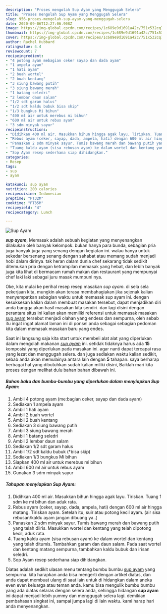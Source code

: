 ```yaml
---
description: "Proses mengolah Sup Ayam yang Menggugah Selera"
title: "Proses mengolah Sup Ayam yang Menggugah Selera"
slug: 956-proses-mengolah-sup-ayam-yang-menggugah-selera
date: 2020-09-06T12:27:06.908Z
image: https://img-global.cpcdn.com/recipes/1c689e9d1691a42c/751x532cq70/sup-ayam-foto-resep-utama.jpg
thumbnail: https://img-global.cpcdn.com/recipes/1c689e9d1691a42c/751x532cq70/sup-ayam-foto-resep-utama.jpg
cover: https://img-global.cpcdn.com/recipes/1c689e9d1691a42c/751x532cq70/sup-ayam-foto-resep-utama.jpg
author: Rachel Hubbard
ratingvalue: 4.4
reviewcount: 7
recipeingredient:
- "4 potong ayam mebagian ceker sayap dan dada ayam"
- "1 ampela ayam"
- "1 hati ayam"
- "2 buah wortel"
- "2 buah kentang"
- "3 siung bawang putih"
- "3 siung bawang merah"
- "1 batang seledri"
- "2 lembar daun salam"
- "1/2 sdt garam halus"
- "1/2 sdt kaldu bubuk bisa skip"
- "1/3 bungkus Mi bihun"
- "400 ml air untuk merebus mi bihun"
- "600 ml air untuk rebus ayam"
- "3 sdm minyak sayur"
recipeinstructions:
- "Didihkan 400 ml air. Masukkan bihun hingga agak layu. Tiriskan. Tuang 1 sdm ke mi bihun dan aduk rata."
- "Rebus ayam (ceker, sayap, dada, ampela, hati) dengan 600 ml air hingga matang. Tiriskan ayam. Setelah itu, suir atau potong kecil ayam. (air sisa rebusan/kaldu ayam jangan dibuang ya..)"
- "Panaskan 2 sdm minyak sayur. Tumis bawang merah dan bawang putih yang telah diiris. Masukkan wortel dan kentang yang telah dipotong kecil, aduk rata."
- "Tuang kaldu ayam (sisa rebusan ayam) ke dalam wortel dan kentang yang telah ditumis. Tambahkan garam dan daun salam. Pada saat wortel dan kentang matang sempurna, tambahkan kaldu bubuk dan irisan seledri."
- "Sop Ayam resep sederhana siap dihidangkan."
categories:
- Resep
tags:
- sup
- ayam

katakunci: sup ayam 
nutrition: 200 calories
recipecuisine: Indonesian
preptime: "PT32M"
cooktime: "PT35M"
recipeyield: "4"
recipecategory: Lunch

---
```



![Sup Ayam](https://img-global.cpcdn.com/recipes/1c689e9d1691a42c/751x532cq70/sup-ayam-foto-resep-utama.jpg)

<b><i>sup ayam</i></b>, Memasak adalah sebuah kegiatan yang menyenangkan dilakukan oleh banyak kelompok. bukan hanya para bunda, sebagian pria juga banyak juga yang senang dengan kegiatan ini. walau hanya untuk sekedar bersenang senang dengan sahabat atau memang sudah menjadi hobi dalam dirinya. tak heran dalam dunia chef sekarang tidak sedikit ditemukan pria dengan ketrampilan memasak yang hebat, dan lebih banyak juga kita lihat di bermacam rumah makan dan restaurant yang mempunyai chef laki laki sebagai juru masak mumpuni nya.

Oke, kita mulai ke perihal resep resep masakan <i>sup ayam</i>. di sela sela pekerjaan kita, mungkin akan terasa membahagiakan jika sejenak kalian menyempatkan sebagian waktu untuk memasak sup ayam ini. dengan kesuksesan kalian dalam membuat masakan tersebut, dapat menjadikan diri anda bangga akan hasil masakan kita sendiri. dan lagi disini dengan perantara situs ini kalian akan memiliki referensi untuk memasak masakan <u>sup ayam</u> tersebut menjadi olahan yang endess dan sempurna, oleh sebab itu ingat ingat alamat laman ini di ponsel anda sebagai sebagian pedoman kita dalam memasak masakan baru yang endes.




Saat ini langsung saja kita start untuk membeli alat alat yang diperlukan dalam mengolah makanan <u><i>sup ayam</i></u> ini. setidak tidaknya harus ada <b>15</b> komposisi yang diperlukan pada masakan ini. agar nanti dapat tercapai rasa yang lezat dan menggugah selera. dan juga sediakan waktu kalian sedikit, sebab anda akan memulainya antara lain dengan <b>5</b> tahapan. saya berharap berbagai hal yang dibutuhkan sudah kalian miliki disini, Baiklah mari kita proses dengan melihat dulu bahan bahan dibawah ini.

<!--inarticleads1-->

##### Bahan baku dan bumbu-bumbu yang diperlukan dalam menyiapkan Sup Ayam:

1. Ambil 4 potong ayam (me:bagian ceker, sayap dan dada ayam)
1. Sediakan 1 ampela ayam
1. Ambil 1 hati ayam
1. Ambil 2 buah wortel
1. Ambil 2 buah kentang
1. Sediakan 3 siung bawang putih
1. Ambil 3 siung bawang merah
1. Ambil 1 batang seledri
1. Ambil 2 lembar daun salam
1. Sediakan 1/2 sdt garam halus
1. Ambil 1/2 sdt kaldu bubuk (*bisa skip)
1. Sediakan 1/3 bungkus Mi bihun
1. Siapkan 400 ml air untuk merebus mi bihun
1. Ambil 600 ml air untuk rebus ayam
1. Gunakan 3 sdm minyak sayur




<!--inarticleads2-->

##### Tahapan menyiapkan Sup Ayam:

1. Didihkan 400 ml air. Masukkan bihun hingga agak layu. Tiriskan. Tuang 1 sdm ke mi bihun dan aduk rata.
1. Rebus ayam (ceker, sayap, dada, ampela, hati) dengan 600 ml air hingga matang. Tiriskan ayam. Setelah itu, suir atau potong kecil ayam. (air sisa rebusan/kaldu ayam jangan dibuang ya..)
1. Panaskan 2 sdm minyak sayur. Tumis bawang merah dan bawang putih yang telah diiris. Masukkan wortel dan kentang yang telah dipotong kecil, aduk rata.
1. Tuang kaldu ayam (sisa rebusan ayam) ke dalam wortel dan kentang yang telah ditumis. Tambahkan garam dan daun salam. Pada saat wortel dan kentang matang sempurna, tambahkan kaldu bubuk dan irisan seledri.
1. Sop Ayam resep sederhana siap dihidangkan.




Diatas adalah sedikit ulasan menu tentang bumbu bumbu <u>sup ayam</u> yang sempurna. kita harapkan anda bisa mengerti dengan artikel diatas, dan anda dapat membuat ulang di saat lain untuk di hidangkan dalam aneka even even keluarga atau teman anda. kamu bisa mengulik bumbu bumbu yang ada diatas selaras dengan selera anda, sehingga hidangan <b>sup ayam</b> ini dapat menjadi lebih yummy dan menggugah selera lagi. demikian pembahasan singkat ini, sampai jumpa lagi di lain waktu. kami harap hari anda menyenangkan.
